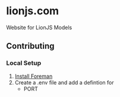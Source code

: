 lionjs.com
==========

Website for LionJS Models

## Contributing

### Local Setup
1. [Install Foreman](http://blog.daviddollar.org/2011/05/06/introducing-foreman.html)
2. Create a .env file and add a defintion for
    * PORT

